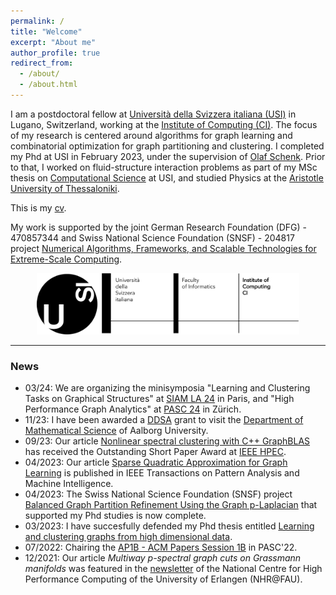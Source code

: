 ```yaml
---
permalink: /
title: "Welcome"
excerpt: "About me"
author_profile: true
redirect_from: 
  - /about/
  - /about.html
---
```


I am a postdoctoral fellow at [Università della Svizzera italiana (USI)](https://www.usi.ch/en) in Lugano, Switzerland, working at the [Institute of Computing (CI)](https://www.ci.inf.usi.ch/). The focus of my research is centered around algorithms for graph learning and combinatorial optimization for graph partitioning and clustering. I completed my Phd at USI in February 2023, under the supervision of [Olaf Schenk](https://search.usi.ch/en/people/9a52a2fdb8d3d26ec16fb1569b590909/schenk-olaf). Prior to that, I worked on fluid-structure interaction problems as part of my MSc thesis on [Computational Science](https://www.usi.ch/en/education/master/computational-science) at USI, and studied Physics at the [Aristotle University of Thessaloniki](https://www.physics.auth.gr/en/). 

This is my [cv](http://DmsPas.github.io/files/CV_DPasadakis.pdf).

My work is supported by the joint German Research Foundation (DFG) - 470857344 and Swiss National Science Foundation (SNSF) - 204817 project [Numerical Algorithms, Frameworks, and Scalable Technologies for Extreme-Scale Computing](https://data.snf.ch/grants/grant/204817).


<p align="center">
<img src="/images/USI_logo_full.png" width="420" alt="USI_logo_full"> 
</p>

*** 

### News
- 03/24: We are organizing the minisymposia "Learning and Clustering Tasks on Graphical Structures" at [SIAM LA 24](https://meetings.siam.org/sess/dsp_programsess.cfm?SESSIONCODE=78748) in Paris, and "High Performance Graph Analytics" at [PASC 24](https://pasc24.pasc-conference.org/program/minisymposia/) in Zürich.
- 11/23: I have been awarded a [DDSA](https://ddsa.dk/) grant to visit the [Department of Mathematical Science](https://vbn.aau.dk/en/organisations/institut-for-matematiske-fag) of Aalborg University.
- 09/23: Our article [Nonlinear spectral clustering with C++ GraphBLAS](http://albert-jan.yzelman.net/PDFs/pasadakis23a-pp.pdf) has received the Outstanding Short Paper Award at [IEEE HPEC](https://ieee-hpec.org/index.php/ieee-hpec-2023-prelim-agenda/#4-P).
- 04/2023: Our article [Sparse Quadratic Approximation for Graph Learning](https://ieeexplore.ieee.org/document/10091452) is published in IEEE Transactions on Pattern Analysis and Machine Intelligence.
- 04/2023: The Swiss National Science Foundation (SNSF) project [Balanced Graph Partition Refinement Using the Graph p-Laplacian](https://search.usi.ch/projects/1036/balanced-graph-partition-refinement-using-the-graph-p-laplacian) that supported my Phd studies is now complete.
- 03/2023: I have succesfully defended my Phd thesis entitled [Learning and clustering graphs from high dimensional data](http://DmsPas.github.io/files/PhD_Thesis_Pasadakis_signed.pdf).
- 07/2022: Chairing the [AP1B - ACM Papers Session 1B](https://pasc22.pasc-conference.org/program/schedule/index.html%3Fpost_type=page&p=11&sess=sess173.html) in PASC'22.
- 12/2021: Our article *Multiway p-spectral graph cuts on Grassmann manifolds* was featured in the [newsletter](https://hpc.fau.de/files/2021/12/newsletter_nhr_december21.pdf) of the National Centre for High Performance Computing of the University of Erlangen (NHR@FAU).
